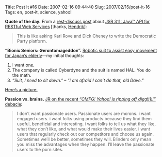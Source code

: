 Title: Post It #16
Date: 2007-02-16 09:44:40
Slug: 2007/02/16/post-it-16
Tags: en, post-it, science, yahoo!


**Quote of the day.** From a [rest-discuss post][1] about [JSR 311: Java™ API for RESTful Web Services][2] [thanks, [Hendrik][3]]:

> This is like asking Karl Rove and Dick Cheney to write the Democratic Party
platform.

**“Bionic Seniors: Gerontomageddon”.** [Robotic suit to assist easy movement for Japan’s elderly][4]—my initial thoughts:

  1. I want one.
  2. The company is called Cyberdyne and the suit is named HAL. You do the math.
  3. _“Suit, I need to sit down.”_ – _“I am afraid I can’t do that, old Dave.”_

[Here’s a picture.][5]

**Passion vs. brains.** [JR on the recent _“OMFG! Yahoo! is ripping off digg!!1!!”_ debacle][6]:

> I don’t want passionate users. Passionate users are morons. i want engaged
users. i want folks using products because they find them useful, beneficial
and interesting. i want folks to tell us what they like, what they don’t like,
and what would make their lives easier. i want users that regularly check out
our competitors and choose us again. Sometimes we’ll be better, sometimes they
will. Blinders only mean you miss the advantages when they happen. I’ll leave
the passionate users to the porn sites.

   [1]: http://tech.groups.yahoo.com/group/rest-discuss/message/7830
   [2]: http://jcp.org/en/jsr/detail?id=311
   [3]: http://mornography.de/
   [4]: http://in.news.yahoo.com/070215/43/6c50u.html
   [5]: http://www.heute.de/ZDFheute/inhalt/7/0,3672,4362887,00.html
   [6]: http://blog.unitedheroes.net/archives/p/2447/dispassionate-users/
